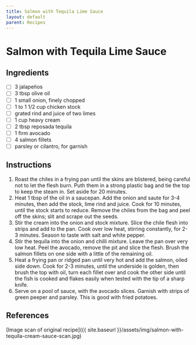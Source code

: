 ```yaml
---
title: Salmon with Tequila Lime Sauce
layout: default
parent: Recipes
---
```

# Salmon with Tequila Lime Sauce

## Ingredients

- [ ] 3 jalapeños
- [ ] 3 tbsp olive oil
- [ ] 1 small onion, finely chopped
- [ ] 1 to 1 1/2 cup chicken stock
- [ ] grated rind and juice of two limes
- [ ] 1 cup heavy cream
- [ ] 2 tbsp reposada tequila
- [ ] 1 firm avocado
- [ ] 4 salmon fillets
- [ ] parsley or cilantro, for garnish

## Instructions

1. Roast the chiles in a frying pan until the skins are blistered, being careful not to let the flesh burn. Puth them in a strong plastic bag and tie the top to keep the steam in. Set aside for 20 minutes.
1. Heat 1 tbsp of the oil in a saucepan. Add the onion and saute for 3-4 minutes, then add the stock, lime rind and juice. Cook for 10 minutes, until the stock starts to reduce. Remove the chiles from the bag and peel off the skins; slit and scrape out the seeds.
1. Stir the cream into the onion and stock mixture. Slice the chile flesh into strips and add to the pan. Cook over low heat, stirring constantly, for 2-3 minutes. Season to taste with salt and white pepper.
1. Stir the tequila into the onion and chilli mixture. Leave the pan over very low heat. Peel the avocado, remove the pit and slice the flesh. Brush the salmon fillets on one side with a little of the remaining oil.
1. Heat a frying pan or ridged pan until very hot and add the salmon, oiled side down. Cook for 2-3 minutes, until the underside is golden, then brush the top with oil, turn each fillet over and cook the other side until the fish is cooked and flakes easily when tested with the tip of a sharp knife.
1. Serve on a pool of sauce, with the avocado slices. Garnish with strips of green peeper and parsley. This is good with fried potatoes.

## References

[Image scan of original recipe]({{ site.baseurl }}/assets/img/salmon-with-tequila-cream-sauce-scan.jpg)